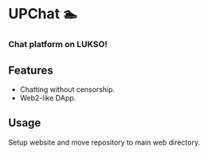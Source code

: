 # UPChat 🏊
### Chat platform on LUKSO!

## Features
* Chatting without censorship.
* Web2-like DApp.

## Usage
Setup website and move repository to main web directory.

